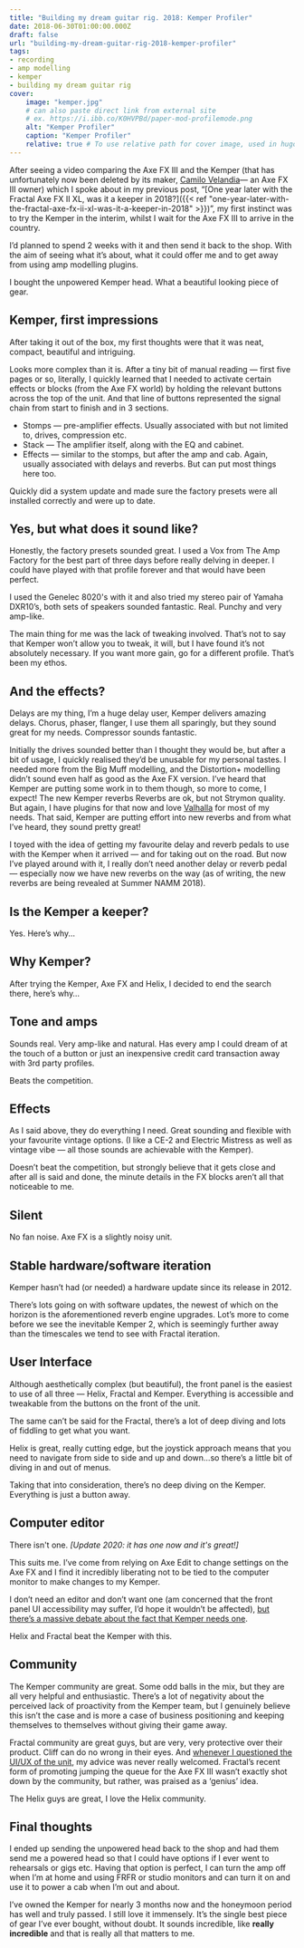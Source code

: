 ```yaml
---
title: "Building my dream guitar rig. 2018: Kemper Profiler"
date: 2018-06-30T01:00:00.000Z
draft: false
url: "building-my-dream-guitar-rig-2018-kemper-profiler"
tags:
- recording
- amp modelling
- kemper
- building my dream guitar rig
cover:
    image: "kemper.jpg"
    # can also paste direct link from external site
    # ex. https://i.ibb.co/K0HVPBd/paper-mod-profilemode.png
    alt: "Kemper Profiler"
    caption: "Kemper Profiler"
    relative: true # To use relative path for cover image, used in hugo Page-bundles
---
```


After seeing a video comparing the Axe FX III and the Kemper (that has unfortunately now been deleted by its maker, [Camilo Velandia](https://www.youtube.com/user/camilovelandiamusic)— an Axe FX III owner) which I spoke about in my previous post, “[One year later with the Fractal Axe FX II XL, was it a keeper in 2018?]({{< ref "one-year-later-with-the-fractal-axe-fx-ii-xl-was-it-a-keeper-in-2018" >}})”, my first instinct was to try the Kemper in the interim, whilst I wait for the Axe FX III to arrive in the country.

I’d planned to spend 2 weeks with it and then send it back to the shop. With the aim of seeing what it’s about, what it could offer me and to get away from using amp modelling plugins.

I bought the unpowered Kemper head. What a beautiful looking piece of gear.

## Kemper, first impressions

After taking it out of the box, my first thoughts were that it was neat, compact, beautiful and intriguing.

Looks more complex than it is. After a tiny bit of manual reading — first five pages or so, literally, I quickly learned that I needed to activate certain effects or blocks (from the Axe FX world) by holding the relevant buttons across the top of the unit. And that line of buttons represented the signal chain from start to finish and in 3 sections.

- Stomps — pre-amplifier effects. Usually associated with but not limited to, drives, compression etc.
- Stack — The amplifier itself, along with the EQ and cabinet.
- Effects — similar to the stomps, but after the amp and cab. Again, usually associated with delays and reverbs. But can put most things here too.

Quickly did a system update and made sure the factory presets were all installed correctly and were up to date.

## Yes, but what does it sound like?

Honestly, the factory presets sounded great. I used a Vox from The Amp Factory for the best part of three days before really delving in deeper. I could have played with that profile forever and that would have been perfect.

I used the Genelec 8020's with it and also tried my stereo pair of Yamaha DXR10’s, both sets of speakers sounded fantastic. Real. Punchy and very amp-like.

The main thing for me was the lack of tweaking involved. That’s not to say that Kemper won’t allow you to tweak, it will, but I have found it’s not absolutely necessary. If you want more gain, go for a different profile. That’s been my ethos.

## And the effects?

Delays are my thing, I’m a huge delay user, Kemper delivers amazing delays. Chorus, phaser, flanger, I use them all sparingly, but they sound great for my needs. Compressor sounds fantastic.

Initially the drives sounded better than I thought they would be, but after a bit of usage, I quickly realised they’d be unusable for my personal tastes. I needed more from the Big Muff modelling, and the Distortion+ modelling didn’t sound even half as good as the Axe FX version. I’ve heard that Kemper are putting some work in to them though, so more to come, I expect!
The new Kemper reverbs
Reverbs are ok, but not Strymon quality. But again, I have plugins for that now and love [Valhalla](https://valhalladsp.com/) for most of my needs. That said, Kemper are putting effort into new reverbs and from what I’ve heard, they sound pretty great!

I toyed with the idea of getting my favourite delay and reverb pedals to use with the Kemper when it arrived — and for taking out on the road. But now I’ve played around with it, I really don’t need another delay or reverb pedal — especially now we have new reverbs on the way (as of writing, the new reverbs are being revealed at Summer NAMM 2018).

## Is the Kemper a keeper?

Yes. Here’s why…

## Why Kemper?

After trying the Kemper, Axe FX and Helix, I decided to end the search there, here’s why…

## Tone and amps

Sounds real. Very amp-like and natural. Has every amp I could dream of at the touch of a button or just an inexpensive credit card transaction away with 3rd party profiles.

Beats the competition.

## Effects

As I said above, they do everything I need. Great sounding and flexible with your favourite vintage options. (I like a CE-2 and Electric Mistress as well as vintage vibe — all those sounds are achievable with the Kemper).

Doesn’t beat the competition, but strongly believe that it gets close and after all is said and done, the minute details in the FX blocks aren’t all that noticeable to me.

## Silent

No fan noise. Axe FX is a slightly noisy unit.

## Stable hardware/software iteration

Kemper hasn’t had (or needed) a hardware update since its release in 2012.

There’s lots going on with software updates, the newest of which on the horizon is the aforementioned reverb engine upgrades. Lot’s more to come before we see the inevitable Kemper 2, which is seemingly further away than the timescales we tend to see with Fractal iteration.

## User Interface

Although aesthetically complex (but beautiful), the front panel is the easiest to use of all three — Helix, Fractal and Kemper. Everything is accessible and tweakable from the buttons on the front of the unit.

The same can’t be said for the Fractal, there’s a lot of deep diving and lots of fiddling to get what you want.

Helix is great, really cutting edge, but the joystick approach means that you need to navigate from side to side and up and down…so there’s a little bit of diving in and out of menus.

Taking that into consideration, there’s no deep diving on the Kemper. Everything is just a button away.

## Computer editor

There isn't one. *[Update 2020: it has one now and it's great!]*

This suits me. I’ve come from relying on Axe Edit to change settings on the Axe FX and I find it incredibly liberating not to be tied to the computer monitor to make changes to my Kemper.

I don’t need an editor and don’t want one (am concerned that the front panel UI accessibility may suffer, I’d hope it wouldn’t be affected), [but there’s a massive debate about the fact that Kemper needs one](https://www.kemper-amps.com/forum/index.php/Thread/19698-Can-we-please-get-some-kind-of-Kemper-Editor-Software-for-your-computer/).

Helix and Fractal beat the Kemper with this.

## Community

The Kemper community are great. Some odd balls in the mix, but they are all very helpful and enthusiastic. There’s a lot of negativity about the perceived lack of proactivity from the Kemper team, but I genuinely believe this isn’t the case and is more a case of business positioning and keeping themselves to themselves without giving their game away.

Fractal community are great guys, but are very, very protective over their product. Cliff can do no wrong in their eyes. And [whenever I questioned the UI/UX of the unit](https://forum.fractalaudio.com/threads/i-love-mini-tuners.136409/page-2#post-1617498), my advice was never really welcomed. Fractal’s recent form of promoting jumping the queue for the Axe FX III wasn’t exactly shot down by the community, but rather, was praised as a ‘genius’ idea.

The Helix guys are great, I love the Helix community.

## Final thoughts

I ended up sending the unpowered head back to the shop and had them send me a powered head so that I could have options if I ever went to rehearsals or gigs etc. Having that option is perfect, I can turn the amp off when I’m at home and using FRFR or studio monitors and can turn it on and use it to power a cab when I’m out and about.

I’ve owned the Kemper for nearly 3 months now and the honeymoon period has well and truly passed. I still love it immensely. It’s the single best piece of gear I’ve ever bought, without doubt. It sounds incredible, like **really incredible** and that is really all that matters to me.
